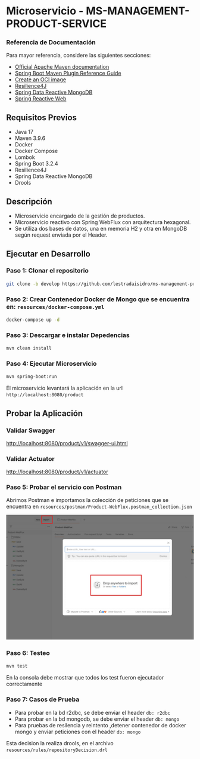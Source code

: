 # Microservicio - MS-MANAGEMENT-PRODUCT-SERVICE

### Referencia de Documentación

Para mayor referencia, considere las siguientes secciones:

* [Official Apache Maven documentation](https://maven.apache.org/guides/index.html)
* [Spring Boot Maven Plugin Reference Guide](https://docs.spring.io/spring-boot/docs/3.2.4/maven-plugin/reference/html/)
* [Create an OCI image](https://docs.spring.io/spring-boot/docs/3.2.4/maven-plugin/reference/html/#build-image)
* [Resilience4J](https://docs.spring.io/spring-cloud-circuitbreaker/docs/current/reference/html/#configuring-resilience4j-circuit-breakers)
* [Spring Data Reactive MongoDB](https://docs.spring.io/spring-boot/docs/3.2.4/reference/htmlsingle/index.html#data.nosql.mongodb)
* [Spring Reactive Web](https://docs.spring.io/spring-boot/docs/3.2.4/reference/htmlsingle/index.html#web.reactive)

## Requisitos Previos
- Java 17
- Maven 3.9.6
- Docker
- Docker Compose
- Lombok
- Spring Boot 3.2.4
- Resilience4J
- Spring Data Reactive MongoDB
- Drools
## Descripción

* Microservicio encargado de la gestión de productos.
* Microservicio reactivo con Spring WebFlux con arquitectura hexagonal.
* Se utiliza dos bases de datos, una en memoria H2 y otra en MongoDB según request enviada por el Header.

## Ejecutar en Desarrollo

### Paso 1: Clonar el repositorio

```sh
git clone -b develop https://github.com/lestradaisidro/ms-management-product-service.git
```
### Paso 2: Crear Contenedor Docker de Mongo que se encuentra en: `resources/docker-compose.yml`

```sh
docker-compose up -d
```
### Paso 3: Descargar e instalar Depedencias

```sh
mvn clean install
```
### Paso 4: Ejecutar Microservicio

```sh
mvn spring-boot:run
```
El microservicio levantará la aplicación en la url `http://localhost:8080/product`

## Probar la Aplicación

### Validar Swagger

[http://localhost:8080/product/v1/swagger-ui.html](http://localhost:8080/product/v1/swagger-ui.html)

### Validar Actuator

[http://localhost:8080/product/v1/actuator](http://localhost:8080/product/v1/actuator)

### Paso 5: Probar el servicio con Postman

Abrimos Postman e importamos la colección de peticiones que se encuentra en  `resources/postman/Product-WebFlux.postman_collection.json`

![image info](/src/main/resources/images/ayuda_postman.jpg)
### Paso 6: Testeo
```sh
mvn test
```
En la consola debe mostrar que todos los test fueron ejecutador correctamente

### Paso 7: Casos de Prueba

* Para probar en la bd r2dbc, se debe enviar el header `db: r2dbc`
* Para probar en la bd mongodb, se debe enviar el header `db: mongo`
* Para pruebas de resilencia y reintento ,detener contenedor de docker mongo y enviar peticiones
con el  header `db: mongo`

Esta decision la realiza drools, en el archivo `resources/rules/repositoryDecision.drl`

